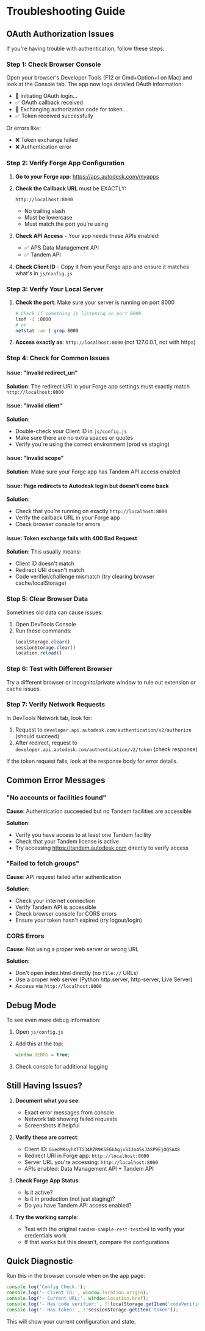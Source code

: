 # Troubleshooting Guide

## OAuth Authorization Issues

If you're having trouble with authentication, follow these steps:

### Step 1: Check Browser Console

Open your browser's Developer Tools (F12 or Cmd+Option+I on Mac) and look at the Console tab. The app now logs detailed OAuth information:

- 🔐 Initiating OAuth login...
- ✅ OAuth callback received
- 🔄 Exchanging authorization code for token...
- ✅ Token received successfully

Or errors like:
- ❌ Token exchange failed
- ❌ Authentication error

### Step 2: Verify Forge App Configuration

1. **Go to your Forge app**: https://aps.autodesk.com/myapps
2. **Check the Callback URL** must be EXACTLY:
   ```
   http://localhost:8000
   ```
   - No trailing slash
   - Must be lowercase
   - Must match the port you're using

3. **Check API Access** - Your app needs these APIs enabled:
   - ✅ APS Data Management API
   - ✅ Tandem API

4. **Check Client ID** - Copy it from your Forge app and ensure it matches what's in `js/config.js`

### Step 3: Verify Your Local Server

1. **Check the port**: Make sure your server is running on port 8000
   ```bash
   # Check if something is listening on port 8000
   lsof -i :8000
   # or
   netstat -an | grep 8000
   ```

2. **Access exactly as**: `http://localhost:8000` (not 127.0.0.1, not with https)

### Step 4: Check for Common Issues

#### Issue: "Invalid redirect_uri"
**Solution**: The redirect URI in your Forge app settings must exactly match `http://localhost:8000`

#### Issue: "Invalid client"
**Solution**: 
- Double-check your Client ID in `js/config.js`
- Make sure there are no extra spaces or quotes
- Verify you're using the correct environment (prod vs staging)

#### Issue: "Invalid scope"
**Solution**: Make sure your Forge app has Tandem API access enabled

#### Issue: Page redirects to Autodesk login but doesn't come back
**Solution**: 
- Check that you're running on exactly `http://localhost:8000`
- Verify the callback URL in your Forge app
- Check browser console for errors

#### Issue: Token exchange fails with 400 Bad Request
**Solution**: This usually means:
- Client ID doesn't match
- Redirect URI doesn't match
- Code verifier/challenge mismatch (try clearing browser cache/localStorage)

### Step 5: Clear Browser Data

Sometimes old data can cause issues:

1. Open DevTools Console
2. Run these commands:
   ```javascript
   localStorage.clear()
   sessionStorage.clear()
   location.reload()
   ```

### Step 6: Test with Different Browser

Try a different browser or incognito/private window to rule out extension or cache issues.

### Step 7: Verify Network Requests

In DevTools Network tab, look for:
1. Request to `developer.api.autodesk.com/authentication/v2/authorize` (should succeed)
2. After redirect, request to `developer.api.autodesk.com/authentication/v2/token` (check response)

If the token request fails, look at the response body for error details.

## Common Error Messages

### "No accounts or facilities found"
**Cause**: Authentication succeeded but no Tandem facilities are accessible

**Solution**:
- Verify you have access to at least one Tandem facility
- Check that your Tandem license is active
- Try accessing https://tandem.autodesk.com directly to verify access

### "Failed to fetch groups"
**Cause**: API request failed after authentication

**Solution**:
- Check your internet connection
- Verify Tandem API is accessible
- Check browser console for CORS errors
- Ensure your token hasn't expired (try logout/login)

### CORS Errors
**Cause**: Not using a proper web server or wrong URL

**Solution**:
- Don't open index.html directly (no `file://` URLs)
- Use a proper web server (Python http.server, http-server, Live Server)
- Access via `http://localhost:8000`

## Debug Mode

To see even more debug information:

1. Open `js/config.js`
2. Add this at the top:
   ```javascript
   window.DEBUG = true;
   ```

3. Check console for additional logging

## Still Having Issues?

1. **Document what you see**:
   - Exact error messages from console
   - Network tab showing failed requests
   - Screenshots if helpful

2. **Verify these are correct**:
   - Client ID: `GiedMKsyhXTTG34RZR9KSEGbAgjxSIJm45sJASP9EjOQSAX8`
   - Redirect URI in Forge app: `http://localhost:8000`
   - Server URL you're accessing: `http://localhost:8000`
   - APIs enabled: Data Management API + Tandem API

3. **Check Forge App Status**:
   - Is it active?
   - Is it in production (not just staging)?
   - Do you have Tandem API access enabled?

4. **Try the working sample**:
   - Test with the original `tandem-sample-rest-testbed` to verify your credentials work
   - If that works but this doesn't, compare the configurations

## Quick Diagnostic

Run this in the browser console when on the app page:

```javascript
console.log('Config Check:');
console.log('- Client ID:', window.location.origin);
console.log('- Current URL:', window.location.href);
console.log('- Has code verifier:', !!localStorage.getItem('codeVerifier'));
console.log('- Has token:', !!sessionStorage.getItem('token'));
```

This will show your current configuration and state.
